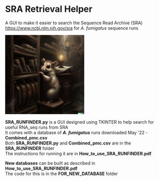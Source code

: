 # SRA Retrieval Helper

A GUI to make it easier to search the Sequence Read Archive (SRA) https://www.ncbi.nlm.nih.gov/sra for *A. fumigatus* sequence runs

![SRA_Retrieval_Helper](./images/DataSearch.png)



**SRA_RUNFINDER.py** is a GUI designed using TKINTER to help search for useful RNA_seq runs from SRA<br>
It comes with a database of ***A. fumigatus*** runs downloaded May '22 - **Combined_pmc.csv** <br>
Both **SRA_RUNFINDER.py** and **Combined_pmc.csv** are in the **SRA_RUNFINDER** folder<br>
The instructions for running it are in **How_to_use_SRA_RUNFINDER.pdf**
 
**New databases** can be built as described in **How_to_use_SRA_RUNFINDER.pdf**<br>
The code  for this is in the **FOR_NEW_DATABASE** folder

